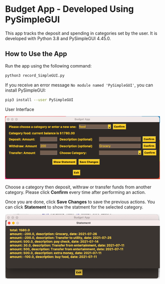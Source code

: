 # Budget App - Developed Using PySimpleGUI

This app tracks the deposit and spending in categories set by the user. It is developed with Python 3.8 and 
PySimpleGUI 4.45.0. 

## How to Use the App

Run the app using the following command:

``` bash
python3 record_SimpleGUI.py
```
If you receive an error message `No module named 'PySimpleGUI'`, you can install PySimpleGUI:

``` bash
pip3 install --user PySimpleGUI
```
User Interface

<img src = https://github.com/EsperanzaSwan/BudgetApp/blob/master/App_GUI.png>

Choose a category then deposit, withraw or transfer funds from another category. Please click **Confirm** every time after performing an action. 

Once you are done, click **Save Changes** to save the previous actions. You can click **Statement** to show the statment for the selected category. 

<img src = https://github.com/EsperanzaSwan/BudgetApp/blob/master/Statement.png>
